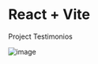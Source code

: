 # React + Vite
Project Testimonios

![image](https://github.com/SandyAstorga/Curso_React/assets/99463040/1fb9758c-c543-46e4-ad18-029a63f2c609)
